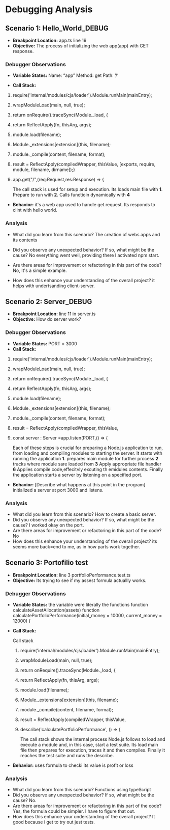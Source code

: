 # Debugging Analysis

## Scenario 1: Hello_World_DEBUG

-   **Breakpoint Location:** app.ts line 19
-   **Objective:** The process of initializing the web app(app) with GET response.

### Debugger Observations

-   **Variable States:** 
Name: “app”
Method: get
Path: ‘/’

-   **Call Stack:** 
1.	require('internal/modules/cjs/loader').Module.runMain(mainEntry);
2.	wrapModuleLoad(main, null, true);
3.	return onRequire().traceSync(Module._load, {
4.	return ReflectApply(fn, thisArg, args);
5.	module.load(filename);
6.	 Module._extensions[extension](this, filename);
7.	module._compile(content, filename, format);
8.	result = ReflectApply(compiledWrapper, thisValue, [exports, require, module, filename, dirname]);}
9.	app.get("/",(req:Request,res:Response) => {


    The call stack is used for setup and execution.
    Its loads main file with **1**. Prepare to run with **2**. Calls functioin dynamically with **4**


-   **Behavior:** 
    it's a web app used to handle get request. Its responds to clint with hello world.

### Analysis

-   What did you learn from this scenario?
        The creation of webs apps and its contents

-   Did you observe any unexpected behavior? If so, what might be the cause?
        No everything went well, providing there I activated npm start.
-   Are there areas for improvement or refactoring in this part of the code?
        No, It's a simple example.
-   How does this enhance your understanding of the overall project?
        it helps with undertsanding client-server.

## Scenario 2: Server_DEBUG

-   **Breakpoint Location:** line 11 in server.ts
-   **Objective:** How do server work?

### Debugger Observations

-   **Variable States:** 
    PORT = 3000
-   **Call Stack:** 
    
1.	require('internal/modules/cjs/loader').Module.runMain(mainEntry);
2.	wrapModuleLoad(main, null, true);
3.	return onRequire().traceSync(Module._load, {
4.	return ReflectApply(fn, thisArg, args);
5.	module.load(filename);
6.	Module._extensions[extension](this, filename);
7.  module._compile(content, filename, format);
8.	result = ReflectApply(compiledWrapper, thisValue,
9.	const server : Server =app.listen(PORT,() => {

    Each of these steps is crucial for preparing a Node.js application to run, from loading and compiling modules to starting the server.
    It starts with running the application **1**. prepares main module for further process **2**
    tracks where module sare loaded from **3** Apply appropriate file handler **6**
    Applies compile code,effecitvly excuting th emidules contents. Finally the application starts a server by listening on a specified port.


-   **Behavior:** [Describe what happens at this point in the program]
        initialized a server at port 3000 and listens.

### Analysis

-   What did you learn from this scenario?
        How to create a basic server.
-   Did you observe any unexpected behavior? If so, what might be the cause?
    I worked okay on the port.
-   Are there areas for improvement or refactoring in this part of the code?
    No
-   How does this enhance your understanding of the overall project?
    its seems more back=end to me, as in how parts work together.

## Scenario 3: Portofilio test

-   **Breakpoint Location:** line 3 portfolioPerformance.test.ts
-   **Objective:**  Its trying to see if my assest formula actuallly works.

### Debugger Observations

-   **Variable States:** 
    the variable were literally the functions
        function calculateAssetAllocation(assets)
        function calculatePortfolioPerformance(initial_money = 10000, current_money = 12000) {

-   **Call Stack:** 

    Call stack

    1.	require('internal/modules/cjs/loader').Module.runMain(mainEntry);
    2.	wrapModuleLoad(main, null, true);
    3.	return onRequire().traceSync(Module._load, {
    4.	return ReflectApply(fn, thisArg, args);
    5.	module.load(filename);
    6.	Module._extensions[extension](this, filename);
    7.	module._compile(content, filename, format);
    8.	result = ReflectApply(compiledWrapper, thisValue,
    9.	describe('calculatePortfolioPerformance', () => {

        The call stack shows the internal process Node.js follows to load and execute a module and, in this case, start a test suite. 
        Its load main file then prepares for execution, traces it and then compiles. Finally it reaches the test suite and runs the describe.

-   **Behavior:** 
    uses formula to checki its value is profit or loss

### Analysis

-   What did you learn from this scenario?
        Functions using typeScript
-   Did you observe any unexpected behavior? If so, what might be the cause?
        No.
-   Are there areas for improvement or refactoring in this part of the code?
        Yes, the formula could be simpler. I have to figure that out.
-   How does this enhance your understanding of the overall project?
        It good because i get to try out jest tests.